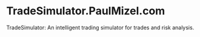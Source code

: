 # TradeSimulator.PaulMizel.com
TradeSimulator: An intelligent trading simulator for trades and risk analysis.
